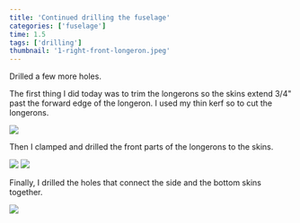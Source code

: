 ```yaml
---
title: 'Continued drilling the fuselage'
categories: ['fuselage']
time: 1.5
tags: ['drilling']
thumbnail: '1-right-front-longeron.jpeg'
---
```


Drilled a few more holes.

<!-- more -->

The first thing I did today was to trim the longerons so the skins extend 3/4" past the forward edge of the longeron. I used my thin kerf so to cut the longerons.

![](0-trimmed-longeron-pieces.jpeg)

Then I clamped and drilled the front parts of the longerons to the skins.

![](1-right-front-longeron.jpeg)
![](2-left-front-longeron.jpeg)

Finally, I drilled the holes that connect the side and the bottom skins together.

![](3-bottom-skin-holes.jpeg)
